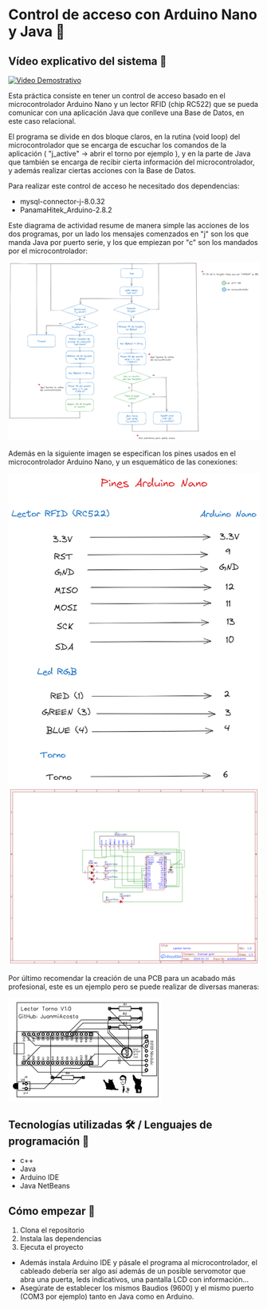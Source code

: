 # Control de acceso con Arduino Nano y Java 📓

## Vídeo explicativo del sistema 🥶

[![Video Demostrativo](https://img.youtube.com/vi/Pq_Xorr02ok/4.jpg)](https://youtu.be/Pq_Xorr02ok)
  
Esta práctica consiste en tener un control de acceso basado en el microcontrolador Arduino Nano y un lector RFID (chip RC522) que se pueda comunicar con una aplicación Java que conlleve una Base de Datos, en este caso relacional.

El programa se divide en dos bloque claros, en la rutina (void loop) del microcontrolador que se encarga de escuchar los comandos de la aplicación ( "j_active" -> abrir el torno por ejemplo ), y en la parte de Java que también se encarga de recibir cierta información del microcontrolador, y además realizar ciertas acciones con la Base de Datos.

Para realizar este control de acceso he necesitado dos dependencias:
 - mysql-connector-j-8.0.32
 - PanamaHitek_Arduino-2.8.2

Este diagrama de actividad resume de manera simple las acciones de los dos programas, por un lado los mensajes comenzados en "j" son los que manda Java por puerto serie, y los que empiezan por "c" son los mandados por el microcontrolador:

<p align="center">
  <img src="https://github.com/JuanmiAcosta/ControlDeAcceso_Java_Arduino/blob/main/Diagrama%20de%20actividad%20(Rutina%20torno).png?raw=true" alt="Imagen representativa">
</p>

Además en la siguiente imagen se especifican los pines usados en el microcontrolador Arduino Nano, y un esquemático de las conexiones:

![Imagen representativa](https://github.com/JuanmiAcosta/ControlDeAcceso_Java_Arduino/blob/main/Pines%20Arduino%20Nano.png?raw=true)
<br>
![Imagen representativa](https://github.com/JuanmiAcosta/ControlDeAcceso_Java_Arduino/blob/main/circuito.png?raw=true)

Por último recomendar la creación de una PCB para un acabado más profesional, este es un ejemplo pero se puede realizar de diversas maneras:

![Imagen representativa](https://github.com/JuanmiAcosta/ControlDeAcceso_Java_Arduino/blob/main/pcb.png?raw=true)

## Tecnologías utilizadas 🛠️ / Lenguajes de programación 👀

* c++
* Java
* Arduino IDE
* Java NetBeans

## Cómo empezar 🫡

1. Clona el repositorio
2. Instala las dependencias
3. Ejecuta el proyecto

* Además instala Arduino IDE y pásale el programa al microcontrolador, el cableado debería ser algo así además de un posible servomotor que abra una puerta, leds indicativos, una pantalla LCD con información...
* Asegúrate de establecer los mismos Baudios (9600) y el mismo puerto (COM3 por ejemplo) tanto en Java como en Arduino.





